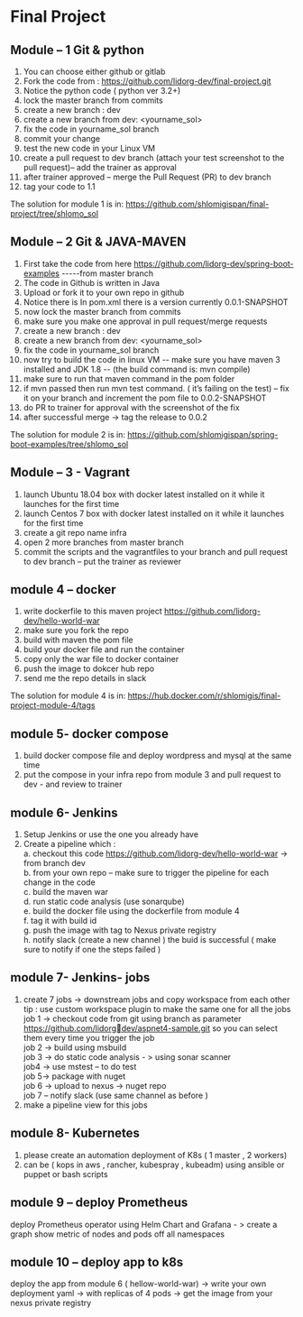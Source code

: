 # Final Project  

## Module – 1 Git & python  
1. You can choose either github or gitlab   
2. Fork the code from : https://github.com/lidorg-dev/final-project.git  
3. Notice the python code ( python ver 3.2+)  
4. lock the master branch from commits  
5. create a new branch : dev  
6. create a new branch from dev: <yourname_sol>  
7. fix the code in yourname_sol branch  
8. commit your change  
9. test the new code in your Linux VM  
10. create a pull request to dev branch (attach your test screenshot to the pull request)– add the trainer as approval  
11. after trainer approved – merge the Pull Request (PR) to dev branch  
12. tag your code to 1.1  


The solution for module 1 is in: https://github.com/shlomigispan/final-project/tree/shlomo_sol  

## Module – 2 Git & JAVA-MAVEN  
1. First take the code from here https://github.com/lidorg-dev/spring-boot-examples -----from master branch  
2. The code in Github is written in Java  
3. Upload or fork it to your own repo in github  
4. Notice there is In pom.xml there is a version currently 0.0.1-SNAPSHOT  
5. now lock the master branch from commits  
6. make sure you make one approval in pull request/merge requests  
7. create a new branch : dev  
8. create a new branch from dev: <yourname_sol>  
9. fix the code in yourname_sol branch  
10. now try to build the code in linux VM -- make sure you have maven 3 installed and JDK 1.8 -- (the build command is: mvn compile) 
11. make sure to run that maven command in the pom folder  
12. if mvn passed then run mvn test command. ( it’s failing on the test) – fix it on your branch and increment the pom file to 0.0.2-SNAPSHOT  
13. do PR to trainer for approval with the screenshot of the fix  
14. after successful merge -> tag the release to 0.0.2  

The solution for module 2 is in: https://github.com/shlomigispan/spring-boot-examples/tree/shlomo_sol

## Module – 3 - Vagrant
1. launch Ubuntu 18.04 box with docker latest installed on it while it launches for the first time  
2. launch Centos 7 box with docker latest installed on it while it launches for the first time  
3. create a git repo name infra  
4. open 2 more branches from master branch  
5. commit the scripts and the vagrantfiles to your branch and pull request to dev branch – put the trainer as reviewer  
## module 4 – docker
1. write dockerfile to this maven project https://github.com/lidorg-dev/hello-world-war  
2. make sure you fork the repo  
3. build with maven the pom file  
4. build your docker file and run the container  
5. copy only the war file to docker container  
6. push the image to dokcer hub repo  
7. send me the repo details in slack  

The solution for module 4 is in: https://hub.docker.com/r/shlomigis/final-project-module-4/tags

## module 5- docker compose
1. build docker compose file and deploy wordpress and mysql at the same time  
2. put the compose in your infra repo from module 3 and pull request to dev - and review to trainer  
## module 6- Jenkins
1. Setup Jenkins or use the one you already have  
2. Create a pipeline which :  
  a. checkout this code https://github.com/lidorg-dev/hello-world-war -> from branch dev  
  b. from your own repo – make sure to trigger the pipeline for each change in the code  
  c. build the maven war  
  d. run static code analysis (use sonarqube)  
  e. build the docker file using the dockerfile from module 4  
  f. tag it with build id  
  g. push the image with tag to Nexus private registry  
  h. notify slack (create a new channel ) the buid is successful ( make sure to notify if one the steps failed )  
## module 7- Jenkins- jobs
1. create 7 jobs -> downstream jobs and copy workspace from each other  
tip : use custom workspace plugin to make the same one for all the jobs  
job 1 -> checkout code from git using branch as parameter https://github.com/lidorgdev/aspnet4-sample.git so you can select them every time you trigger the job  
job 2 -> build using msbuild  
job 3 -> do static code analysis - > using sonar scanner  
job4 -> use mstest – to do test  
job 5-> package with nuget  
job 6 -> upload to nexus -> nuget repo  
job 7 – notify slack (use same channel as before )  
2. make a pipeline view for this jobs  
## module 8- Kubernetes
1. please create an automation deployment of K8s ( 1 master , 2 workers)
2. can be ( kops in aws , rancher, kubespray , kubeadm) using ansible or puppet or bash scripts
## module 9 – deploy Prometheus 
deploy Prometheus operator using Helm Chart and Grafana - > create a graph show metric of 
nodes and pods off all namespaces 
## module 10 – deploy app to k8s
deploy the app from module 6 ( hellow-world-war) -> write your own deployment yaml -> 
with replicas of 4 pods -> get the image from your nexus private registry
